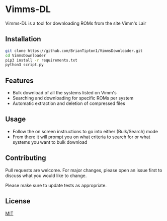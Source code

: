 # Vimms-DL

Vimms-DL is a tool for downloading ROMs from the site Vimm's Lair

## Installation



```bash
git clone https://github.com/BrianTipton1/VimmsDownloader.git
cd VimmsDownloader
pip3 install -r requirements.txt
python3 script.py
```

## Features
- Bulk download of all the systems listed on Vimm's
- Searching and downloading for specific ROMs per system
- Automatic extraction and deletion of compressed files 

## Usage
- Follow the on screen instructions to go into either (Bulk/Search) mode
- From there it will prompt you on what criteria to search for or what systems you want to bulk download

## Contributing
Pull requests are welcome. For major changes, please open an issue first to discuss what you would like to change.

Please make sure to update tests as appropriate.

## License
[MIT](https://choosealicense.com/licenses/mit/)
